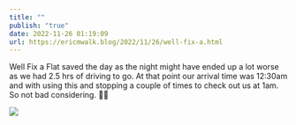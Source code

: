 ```yaml
---
title: ""
publish: "true"
date: 2022-11-26 01:19:09
url: https://ericmwalk.blog/2022/11/26/well-fix-a.html
---
```

Well Fix a Flat saved the day as the night might have ended up a lot worse as we had 2.5 hrs of driving to go. At that point our arrival time was 12:30am and with using this and stopping a couple of times to check out us at 1am. So not bad considering. 🛞😴



![](https://ericmwalk.blog/uploads/2022/3855cf07f2.jpg)